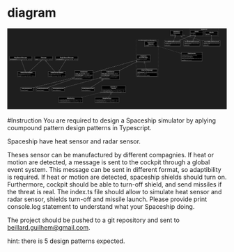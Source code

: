 # diagram


![alt text](https://github.com/EastMeridian/spaceship/blob/master/diagram.png)

#Instruction
You are required to design a Spaceship simulator by aplying coumpound pattern design patterns in Typescript.

Spaceship have heat sensor and radar sensor.

Theses sensor can be manufactured by different compagnies.
If heat or motion are detected, a message is sent to the cockpit through a global event system.
This message can be sent in different format, so adaptibility is required.
If heat or motion are detected, spaceship shields should turn on.
Furthermore, cockpit should be able to turn-off shield, and send missiles if the threat is real.
The index.ts file should allow to simulate heat sensor and radar sensor, shields turn-off and missile launch. Please provide print console.log statement to understand what your Spaceship doing.

The project should be pushed to a git repository and sent to beillard.guilhem@gmail.com.

hint: there is 5 design patterns expected.

